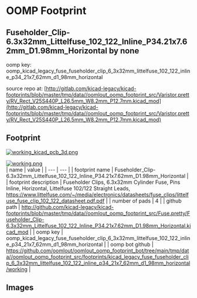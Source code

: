 # OOMP Footprint  
## Fuseholder_Clip-6.3x32mm_Littelfuse_102_122_Inline_P34.21x7.62mm_D1.98mm_Horizontal  by none  
  
oomp key: oomp_kicad_legacy_fuse_fuseholder_clip_6_3x32mm_littelfuse_102_122_inline_p34_21x7_62mm_d1_98mm_horizontal  
  
source repo at: [http://gitlab.com/kicad-legacy/kicad-footprints/blob/master/tmp/data//oomlout_oomp_footprint_src/Varistor.pretty/RV_Rect_V25S440P_L26.5mm_W8.2mm_P12.7mm.kicad_mod](http://gitlab.com/kicad-legacy/kicad-footprints/blob/master/tmp/data//oomlout_oomp_footprint_src/Varistor.pretty/RV_Rect_V25S440P_L26.5mm_W8.2mm_P12.7mm.kicad_mod)  
## Footprint  
  
[![working_kicad_pcb_3d.png](working_kicad_pcb_3d_600.png)](working_kicad_pcb_3d.png)  
  
[![working.png](working_600.png)](working.png)  
| name | value | 
| --- | --- | 
| footprint name | Fuseholder_Clip-6.3x32mm_Littelfuse_102_122_Inline_P34.21x7.62mm_D1.98mm_Horizontal | 
| footprint description | Fuseholder Clips, 6.3x32mm Cylinder Fuse, Pins Inline, Horizontal, Littelfuse 102/122 Straight Leads, https://www.littelfuse.com/~/media/electronics/datasheets/fuse_clips/littelfuse_fuse_clip_102_122_datasheet.pdf.pdf | 
| number of pads | 4 | 
| github path | http://github.com/kicad-legacy/kicad-footprints/blob/master/tmp/data//oomlout_oomp_footprint_src/Fuse.pretty/Fuseholder_Clip-6.3x32mm_Littelfuse_102_122_Inline_P34.21x7.62mm_D1.98mm_Horizontal.kicad_mod | 
| oomp key | oomp_kicad_legacy_fuse_fuseholder_clip_6_3x32mm_littelfuse_102_122_inline_p34_21x7_62mm_d1_98mm_horizontal | 
| oomp bot github | https://github.com/oomlout/oomlout_oomp_footprint_bot/tree/main/tmp/data//oomlout_oomp_footprint_src/footprints/kicad_legacy_fuse_fuseholder_clip_6_3x32mm_littelfuse_102_122_inline_p34_21x7_62mm_d1_98mm_horizontal/working | 
## Images  
